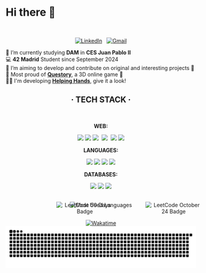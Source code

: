 <h1>Hi there 👋</h1>

<br>

<div align="center">

[![LinkedIn](https://skillicons.dev/icons?i=linkedin)](https://www.linkedin.com/in/jorge-lopez-puebla) &nbsp;
[![Gmail](https://skillicons.dev/icons?i=gmail)](mailto:lopezpueblajorge@gmail.com)

</div>

🧠 I’m currently studying **DAM** in **CES Juan Pablo II** <br>
💻 **42 Madrid** Student since September 2024 <br>
🎯 I’m aiming to develop and contribute on original and interesting projects 👀 <br>
🥳 Most proud of <a href="https://github.com/Jorge-lopz/Questory" target="_questory">**Questory**</a>, a 3D online game 🚀 <br>
🫶🏼 I'm developing <a href="https://github.com/Jorge-lopz/Helping-Hands" target="_helpinghands">**Helping Hands**</a>, give it a look! <br>

<div align="center">
    
## · TECH STACK ·

<br>

**WEB:** <div align=center>
    <img src="https://icon.icepanel.io/Technology/svg/HTML5.svg" width=50>
    <img src="https://icon.icepanel.io/Technology/svg/CSS3.svg" width=50>
    <img src="https://icon.icepanel.io/Technology/svg/JavaScript.svg" width=48>&nbsp;
    <img src="https://icon.icepanel.io/Technology/svg/TypeScript.svg" width=48>&nbsp;
    <img src="https://icon.icepanel.io/Technology/svg/Bootstrap.svg" width=50>
    <img src="https://icon.icepanel.io/Technology/svg/Angular.svg" width=52>
</div>

**LANGUAGES:** <div align=center>
    <img src="https://icon.icepanel.io/Technology/svg/Java.svg" width=50>
    <img src="https://icon.icepanel.io/Technology/svg/Kotlin.svg" width=50>
    <img src="https://icon.icepanel.io/Technology/svg/Python.svg" width=50>
    <img src="https://icon.icepanel.io/Technology/svg/C.svg" width=50>
</div>

**DATABASES:** <div align=center>
    <img src="https://icon.icepanel.io/Technology/svg/PostgresSQL.svg" width=50>
    <img src="https://icon.icepanel.io/Technology/svg/MongoDB.svg" width=50>
    <img src="https://icon.icepanel.io/Technology/svg/MySQL.svg" width=50>
</div>

<br>

<a href="https://leetcode.com/u/jorge-lopz/" target="_blank">
    <img src="https://assets.leetcode.com/static_assets/marketing/2024-50.gif" alt="LeetCode 50 Days Badge" width="150px" style="position:absolute"/>
</a>
&nbsp;&nbsp;&nbsp;&nbsp;&nbsp;&nbsp;&nbsp;&nbsp;
<img height=160 alt="Most Used Languages" src="https://readme-stats-eight-lilac.vercel.app/api/top-langs/?username=Jorge-lopz&layout=compact&theme=dark&bg_color=0d1117&border_color=262b32" />
&nbsp;&nbsp;&nbsp;&nbsp;&nbsp;&nbsp;&nbsp;&nbsp;
<a href="https://leetcode.com/u/jorge-lopz/" target="_blank">
    <img src="https://assets.leetcode.com/static_assets/public/images/badges/2024/gif/2024-10.gif" alt="LeetCode October 24 Badge" width="150px" style="position:absolute"/>
</a>
<br><br>

[![Wakatime](https://wakatime.com/badge/user/43299b95-37b5-4319-89dd-7bbef7fb1dcb.svg)](https://wakatime.com/@43299b95-37b5-4319-89dd-7bbef7fb1dcb)
![Snake animation](https://raw.githubusercontent.com/jorge-lopz/jorge-lopz/output/github-contribution-grid-snake-dark.svg)

</div>

